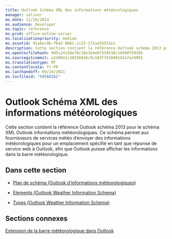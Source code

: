 ```yaml
---
title: Outlook Schéma XML des informations météorologiques
manager: soliver
ms.date: 11/16/2014
ms.audience: Developer
ms.topic: reference
ms.prod: office-online-server
ms.localizationpriority: medium
ms.assetid: 91a8ec9b-fb42-8081-cc23-172aa55531e1
description: Cette section contient la référence Outlook schéma 2013 pour le schéma XML Outlook informations météorologiques. Ce schéma permet aux fournisseurs de services météo d’envoyer des informations météorologiques pour un emplacement spécifié en tant que réponse de service web à Outlook, afin que Outlook puisse afficher les informations dans la barre météorologique.
ms.openlocfilehash: 9d5c24158e78c18e1b4e07539538c1b560759385
ms.sourcegitcommit: a1d9041c20256616c9c183f7d1049142a7ac6991
ms.translationtype: MT
ms.contentlocale: fr-FR
ms.lasthandoff: 09/24/2021
ms.locfileid: "59560262"
---
```

# <a name="outlook-weather-information-xml-schema"></a>Outlook Schéma XML des informations météorologiques

Cette section contient la référence Outlook schéma 2013 pour le schéma XML Outlook informations météorologiques. Ce schéma permet aux fournisseurs de services météo d’envoyer des informations météorologiques pour un emplacement spécifié en tant que réponse de service web à Outlook, afin que Outlook puisse afficher les informations dans la barre météorologique.
  
## <a name="in-this-section"></a>Dans cette section

- [Plan de schéma (Outlook d’informations météorologiques)](schema-map-outlook-weather-information-schema.md)
    
- [Elements (Outlook Weather Information Schema)](elements-outlook-weather-information-schema.md)
    
- [Types (Outlook Weather Information Schema)](types-outlook-weather-information-schema.md)
    
## <a name="related-sections"></a>Sections connexes

[Extension de la barre météorologique dans Outlook](extending-the-weather-bar-in-outlook.md)
  

